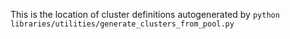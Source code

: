 This is the location of cluster definitions autogenerated by `python libraries/utilities/generate_clusters_from_pool.py`